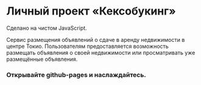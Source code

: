 # Личный проект «Кексобукинг»
Сделано на чистом JavaScript.

 Сервис размещения объявлений о сдаче в аренду недвижимости в центре Токио. Пользователям предоставляется возможность размещать объявления о своей недвижимости или просматривать уже размещённые объявления.
 
 ### Открывайте github-pages и наслаждайтесь.
